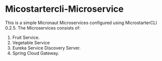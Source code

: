 # Micostartercli-Microservice
This is a simple Micronaut Microservices configured using MicrostarterCLI 0.2.5. 
The Microservices consists of:
1. Fruit Service. 
2. Vegetable Service
3. Eureka Service Discovery Server. 
4. Spring Cloud Gateway. 

